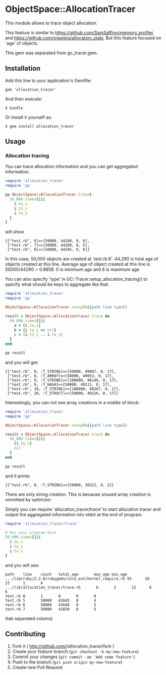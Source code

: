 # ObjectSpace::AllocationTracer

This module allows to trace object allocation.

This feature is similar to https://github.com/SamSaffron/memory_profiler 
and https://github.com/srawlins/allocation_stats. But this feature 
focused on `age' of objects.

This gem was separated from gc_tracer.gem.

## Installation

Add this line to your application's Gemfile:

    gem 'allocation_tracer'

And then execute:

    $ bundle

Or install it yourself as:

    $ gem install allocation_tracer

## Usage

### Allocation tracing

You can trace allocation information and you can get aggregated information.

```ruby
require 'allocation_tracer'
require 'pp'

pp ObjectSpace::AllocationTracer.trace{
  50_000.times{|i|
    i.to_s
    i.to_s
    i.to_s
  }
}
```

will show

```
{["test.rb", 6]=>[50000, 44290, 0, 6],
 ["test.rb", 7]=>[50000, 44289, 0, 5],
 ["test.rb", 8]=>[50000, 44295, 0, 6]}
```

In this case, 50,000 objects are created at `test.rb:6'. 44,290 is total 
age of objects created at this line. Average age of object created at 
this line is 50000/44290 = 0.8858. 0 is minimum age and 6 is maximum age.

You can also specify `type' in GC::Tracer.setup_allocation_tracing() to 
specify what should be keys to aggregate like that.

```ruby
require 'allocation_tracer'
require 'pp'

ObjectSpace::AllocationTracer.setup(%i{path line type})

result = ObjectSpace::AllocationTracer.trace do
  50_000.times{|i|
    a = [i.to_s]
    b = {i.to_s => nil}
    c = (i.to_s .. i.to_s)
  }
end

pp result
```

and you will get:

```
{["test.rb", 8, :T_STRING]=>[50000, 49067, 0, 17],
 ["test.rb", 8, :T_ARRAY]=>[50000, 49053, 0, 17],
 ["test.rb", 9, :T_STRING]=>[100000, 98146, 0, 17],
 ["test.rb", 9, :T_HASH]=>[50000, 49111, 0, 17],
 ["test.rb", 10, :T_STRING]=>[100000, 98267, 0, 17],
 ["test.rb", 10, :T_STRUCT]=>[50000, 49126, 0, 17]}
```

Interestingly, you can not see array creations in a middle of block:

```ruby
require 'allocation_tracer'
require 'pp'

ObjectSpace::AllocationTracer.setup(%i{path line type})

result = ObjectSpace::AllocationTracer.trace do
  50_000.times{|i|
    [i.to_s]
    nil
  }
end

pp result
```

and it prints:

```
{["test.rb", 8, :T_STRING]=>[50000, 38322, 0, 2]}
```

There are only string creation. This is because unused array creation is 
ommitted by optimizer.

Simply you can require `allocation_tracer/trace' to start allocation 
tracer and output the aggregated information into stdot at the end of 
program.

```ruby
require 'allocation_tracer/trace'

# Run your program here
50_000.times{|i|
  i.to_s
  i.to_s
  i.to_s
}
```

and you will see:

```
path    line    count   total_age       max_age min_age
.../lib/ruby/2.2.0/rubygems/core_ext/kernel_require.rb 55      18      23      1       6
.../lib/allocation_tracer/trace.rb       6       2       12      6       6
test.rb 0       1       0       0       0
test.rb 5       50000   41645   0       4
test.rb 6       50000   41648   0       5
test.rb 7       50000   41650   0       5
```

(tab separated colums)

## Contributing

1. Fork it ( http://github.com/<my-github-username>/allocation_tracer/fork )
2. Create your feature branch (`git checkout -b my-new-feature`)
3. Commit your changes (`git commit -am 'Add some feature'`)
4. Push to the branch (`git push origin my-new-feature`)
5. Create new Pull Request
